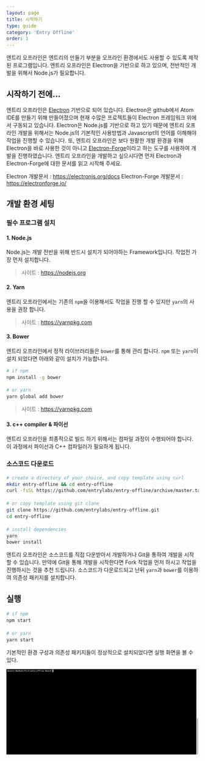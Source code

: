 ```yaml
---
layout: page
title: 시작하기
type: guide
category: 'Entry Offline'
order: 1
---
```


엔트리 오프라인은 엔트리의 만들기 부분을 오프라인 환경에서도 사용할 수 있도록 제작된 프로그램입니다. 엔트리 오프라인은 Electron을 기반으로 하고 있으며, 전반적인 개발을 위해서 Node.js가 필요합니다.

## 시작하기 전에...
엔트리 오프라인은 [Electron](https://electronjs.org/) 기반으로 되어 있습니다. Electron은 github에서 Atom IDE를 만들기 위해 만들어졌으며 현재 수많은 프로젝트들이 Electron 프레임워크 위에서 구동되고 있습니다. Electron은 Node.js를 기반으로 하고 있기 때문에 엔트리 오프라인 개발을 위해서는 Node.js의 기본적인 사용방법과 Javascript의 언어를 이해해야 작업을 진행할 수 있습니다. 또, 엔트리 오프라인은 보다 원활한 개발 환경을 위해 Electron을 바로 사용한 것이 아니고 [Electron-Forge](https://github.com/electron-userland/electron-forge)이라고 하는 도구를 사용하여 개발을 진행하였습니다. 엔트리 오프라인을 개발하고 싶으시다면 먼저 Electron과 Electron-Forge에 대한 문서를 읽고 시작해 주세요.

Electron 개발문서 : https://electronjs.org/docs
Electron-Forge 개발문서 : https://electronforge.io/

## 개발 환경 세팅

### 필수 프로그램 설치
#### 1. Node.js
Node.js는 개발 전반을 위해 반드시 설치가 되어야하는 Framework입니다. 작업전 가장 먼저 설치합니다.

> 사이트 : https://nodejs.org

#### 2. Yarn
엔트리 오프라인에서는 기존의 `npm`을 이용해서도 작업을 진행 할 수 있지만 `yarn`의 사용을 권장 합니다.
> 사이트 : https://yarnpkg.com

#### 3. Bower
엔트리 오프라인에서 정적 라이브러리들은 `bower`를 통해 관리 합니다. `npm` 또는 `yarn`이 설치 되었다면 아래와 같이 설치가 가능합니다.

```bash
# if npm
npm install -g bower

# or yarn
yarn global add bower
```

> 사이트 : https://yarnpkg.com

#### 3. c++ compiler & 파이선
엔트리 오프라인을 최종적으로 빌드 하기 위해서는 컴파일 과정이 수행되어야 합니다. 이 과정에서 파이선과 C++ 컴파일러가 필요하게 됩니다.

### 소스코드 다운로드
```bash
# create a directory of your choice, and copy template using curl
mkdir entry-offline && cd entry-offline
curl -fsSL https://github.com/entrylabs/entry-offline/archive/master.tar.gz | tar -xz --strip-components 1

# or copy template using git clone
git clone https://github.com/entrylabs/entry-offline.git
cd entry-offline

# install dependencies
yarn
bower install
```

엔트리 오프라인은 소스코드를 직접 다운받아서 개발하거나 Git을 통하여 개발을 시작할 수 있습니다. 
만약에 Git을 통해 개발을 시작한다면 Fork 작업을 먼저 하시고 작업을 진행하시는 것을 추천 드립니다.
소스코드가 다운로드되고 난뒤 `yarn`과 `bower`를 이용하여 의존성 패키지를 설치합니다.

## 실행
```bash
# if npm
npm start

# or yarn
yarn start
```
기본적인 환경 구성과 의존성 패키지들이 정상적으로 설치되었다면 실행 화면을 볼 수 있다.

![실행화면](../../images/entry_offline/2017-12-21_18_19_51.gif)  